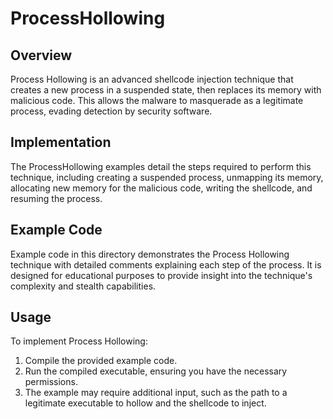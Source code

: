 # ProcessHollowing

## Overview

Process Hollowing is an advanced shellcode injection technique that creates a new process in a suspended state, then replaces its memory with malicious code. This allows the malware to masquerade as a legitimate process, evading detection by security software.

## Implementation

The ProcessHollowing examples detail the steps required to perform this technique, including creating a suspended process, unmapping its memory, allocating new memory for the malicious code, writing the shellcode, and resuming the process.

## Example Code

Example code in this directory demonstrates the Process Hollowing technique with detailed comments explaining each step of the process. It is designed for educational purposes to provide insight into the technique's complexity and stealth capabilities.

## Usage

To implement Process Hollowing:

1. Compile the provided example code.
2. Run the compiled executable, ensuring you have the necessary permissions.
3. The example may require additional input, such as the path to a legitimate executable to hollow and the shellcode to inject.


